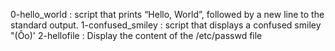 0-hello_world : script that prints “Hello, World”, followed by a new line to the standard output.
1-confused_smiley : script that displays a confused smiley "(Ôo)'
2-hellofile : Display the content of the /etc/passwd file